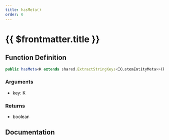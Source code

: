 ```yaml
---
title: hasMeta()
order: 0
---
```


# {{ $frontmatter.title }}

## Function Definition

```ts
public hasMeta<K extends shared.ExtractStringKeys<ICustomEntityMeta>>(key: K): boolean;
```

### Arguments

* key: K

### Returns

* boolean

## Documentation

<!--@include: ./parts/hasMeta.md-->
